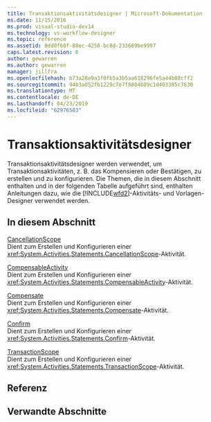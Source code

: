 ```yaml
---
title: Transaktionsaktivitätsdesigner | Microsoft-Dokumentation
ms.date: 11/15/2016
ms.prod: visual-studio-dev14
ms.technology: vs-workflow-designer
ms.topic: reference
ms.assetid: 8dd0f60f-88ec-4258-bc8d-233689be9997
caps.latest.revision: 6
author: gewarren
ms.author: gewarren
manager: jillfra
ms.openlocfilehash: b73a28e9a3f0fb5a3b5aa618296fe5a44b88cff2
ms.sourcegitcommit: 94b3a052fb1229c7e7f8804b09c1d403385c7630
ms.translationtype: MT
ms.contentlocale: de-DE
ms.lasthandoff: 04/23/2019
ms.locfileid: "62976583"
---
```

# <a name="transaction-activity-designers"></a>Transaktionsaktivitätsdesigner
Transaktionsaktivitätsdesigner werden verwendet, um Transaktionsaktivitäten, z. B. das Kompensieren oder Bestätigen, zu erstellen und zu konfigurieren. Die Themen, die in diesem Abschnitt enthalten und in der folgenden Tabelle aufgeführt sind, enthalten Anleitungen dazu, wie die [!INCLUDE[wfd2](../includes/wfd2-md.md)]-Aktivitäts- und Vorlagen-Designer verwendet werden.  
  
## <a name="in-this-section"></a>In diesem Abschnitt  
 [CancellationScope](../workflow-designer/cancellationscope-activity-designer.md)  
 Dient zum Erstellen und Konfigurieren einer <xref:System.Activities.Statements.CancellationScope>-Aktivität.  
  
 [CompensableActivity](../workflow-designer/compensableactivity-activity-designer.md)  
 Dient zum Erstellen und Konfigurieren einer <xref:System.Activities.Statements.CompensableActivity>-Aktivität.  
  
 [Compensate](../workflow-designer/compensate-activity-designer.md)  
 Dient zum Erstellen und Konfigurieren einer <xref:System.Activities.Statements.Compensate>-Aktivität.  
  
 [Confirm](../workflow-designer/confirm-activity-designer.md)  
 Dient zum Erstellen und Konfigurieren einer <xref:System.Activities.Statements.Confirm>-Aktivität.  
  
 [TransactionScope](../workflow-designer/transactionscope-activity-designer.md)  
 Dient zum Erstellen und Konfigurieren einer <xref:System.Activities.Statements.TransactionScope>-Aktivität.  
  
## <a name="reference"></a>Referenz  
  
## <a name="related-sections"></a>Verwandte Abschnitte